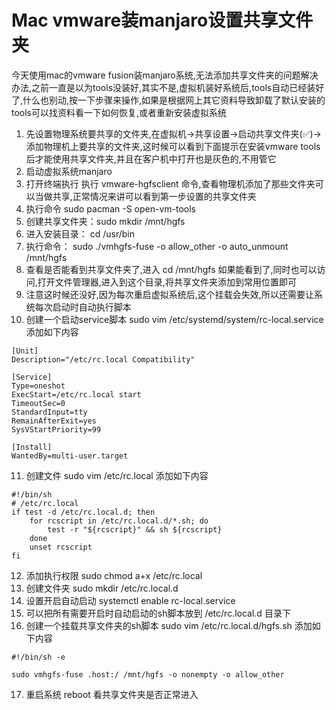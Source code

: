 # Mac vmware装manjaro设置共享文件夹
今天使用mac的vmware fusion装manjaro系统,无法添加共享文件夹的问题解决办法,之前一直是以为tools没装好,其实不是,虚拟机装好系统后,tools自动已经装好了,什么也别动,按一下步骤来操作,如果是根据网上其它资料导致卸载了默认安装的tools可以找资料看一下如何恢复,或者重新安装虚拟系统
1. 先设置物理系统要共享的文件夹,在虚拟机->共享设置->启动共享文件夹(✅)->添加物理机上要共享的文件夹,这时候可以看到下面提示在安装vmware tools后才能使用共享文件夹,并且在客户机中打开也是灰色的,不用管它
2. 启动虚拟系统manjaro
3. 打开终端执行 执行 vmware-hgfsclient 命令,查看物理机添加了那些文件夹可以当做共享,正常情况来讲可以看到第一步设置的共享文件夹
4. 执行命令 sudo pacman -S open-vm-tools
5. 创建共享文件夹：sudo mkdir /mnt/hgfs
6. 进入安装目录： cd /usr/bin
7. 执行命令： sudo ./vmhgfs-fuse -o allow_other -o auto_unmount /mnt/hgfs
8. 查看是否能看到共享文件夹了,进入 cd /mnt/hgfs 如果能看到了,同时也可以访问,打开文件管理器,进入到这个目录,将共享文件夹添加到常用位置即可
9. 注意这时候还没好,因为每次重启虚拟系统后,这个挂载会失效,所以还需要让系统每次启动时自动执行脚本
10. 创建一个启动service脚本 sudo vim /etc/systemd/system/rc-local.service 添加如下内容
```
[Unit]
Description="/etc/rc.local Compatibility" 

[Service]
Type=oneshot
ExecStart=/etc/rc.local start
TimeoutSec=0
StandardInput=tty
RemainAfterExit=yes
SysVStartPriority=99

[Install]
WantedBy=multi-user.target
```
11. 创建文件 sudo vim /etc/rc.local 添加如下内容
```
#!/bin/sh
# /etc/rc.local
if test -d /etc/rc.local.d; then
    for rcscript in /etc/rc.local.d/*.sh; do
        test -r "${rcscript}" && sh ${rcscript}
    done
    unset rcscript
fi
```
12. 添加执行权限 sudo chmod a+x /etc/rc.local
13. 创建文件夹 sudo mkdir /etc/rc.local.d
14. 设置开启自动启动 systemctl enable rc-local.service 
15. 可以把所有需要开启时自动启动的sh脚本放到 /etc/rc.local.d 目录下
16. 创建一个挂载共享文件夹的sh脚本 sudo vim /etc/rc.local.d/hgfs.sh 添加如下内容
```
#!/bin/sh -e

sudo vmhgfs-fuse .host:/ /mnt/hgfs -o nonempty -o allow_other
```
17. 重启系统 reboot 看共享文件夹是否正常进入
